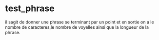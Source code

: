 # test_phrase
il sagit de donner une phrase se terminant par un point et en sortie on a le nombre de caracteres,le nombre de voyelles ainsi que la longueur de la phrase.
